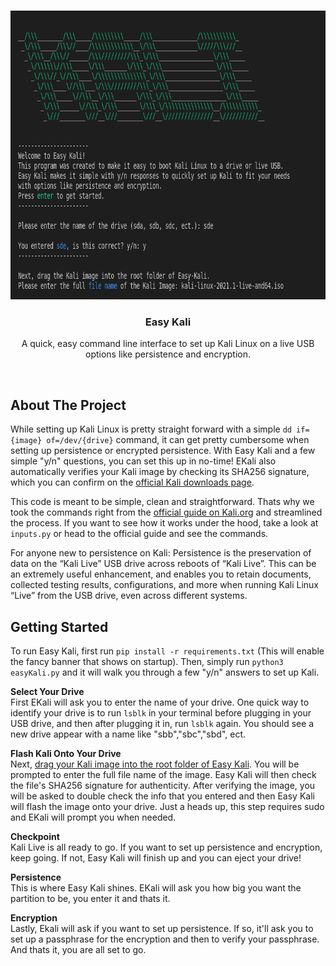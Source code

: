 <!-- PROJECT LOGO -->
<br />
<p align="center">
  <a href="https://github.com/github_username/repo_name">
    <img src="images/logo.png" alt="Logo" width="788" height="462">
  </a>

  <h3 align="center">Easy Kali</h3>

  <p align="center">
A quick, easy command line interface to set up Kali Linux on a live USB options like persistence and encryption.
<br />
</p>
<br />


<!-- ABOUT THE PROJECT -->

## About The Project

While setting up Kali Linux is pretty straight forward with a simple `dd if={image} of=/dev/{drive}` command, it can get pretty cumbersome when setting up persistence or encrypted persistence.  With Easy Kali and a few simple "y/n" questions, you can set this up in no-time! EKali also automatically verifies your Kali image by checking its SHA256 signature, which you can confirm on the <a href='https://www.kali.org/downloads/'>official Kali downloads page</a>.

This code is meant to be simple, clean and straightforward. Thats why we took the commands right from the <a href='https://www.kali.org/docs/usb/live-usb-install-with-linux/'>official guide on Kali.org</a> and streamlined the process.  If you want to see how it works under the hood, take a look at `inputs.py` or head to the official guide and see the commands.

For anyone new to persistence on Kali: Persistence is the preservation of data on the “Kali Live” USB drive across reboots of “Kali Live”. This can be an extremely useful enhancement, and enables you to retain documents, collected testing results, configurations, and more when running Kali Linux “Live” from the USB drive, even across different systems.

<!-- GETTING STARTED -->

## Getting Started

To run Easy Kali, first run `pip install -r requirements.txt` (This will enable the fancy banner that shows on startup). Then, simply run `python3 easyKali.py` and it will walk you through a few "y/n" answers to set up Kali. 

**Select Your Drive**  
First EKali will ask you to enter the name of your drive.  One quick way to identify your drive is to run `lsblk` in your terminal before plugging in your USB drive, and then after plugging it in, run `lsblk` again.  You should see a new drive appear with a name like "sbb","sbc","sbd", ect. 

**Flash Kali Onto Your Drive**  
Next, <u>drag your Kali image into the root folder of Easy Kali</u>. You will be prompted to enter the full file name of the image.  Easy Kali will then check the file's SHA256 signature for authenticity. After verifying the image, you will be asked to double check the info that you entered and then Easy Kali will flash the image onto your drive. 
Just a heads up, this step requires sudo and EKali will prompt you when needed. 

**Checkpoint**  
Kali Live is all ready to go. If you want to set up persistence and encryption, keep going. If not, Easy Kali will finish up and you can eject your drive!

**Persistence**  
This is where Easy Kali shines. EKali will ask you how big you want the partition to be, you enter it and thats it.

**Encryption**  
Lastly, Ekali will ask if you want to set up persistence. If so, it'll ask you to set up a passphrase for the encryption and then to verify your passphrase. And thats it, you are all set to go.
